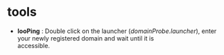 # tools

* __looPing__ : Double click on the launcher (*domainProbe.launcher*), enter your newly registered domain and wait until it is               
                accessible. 
#
